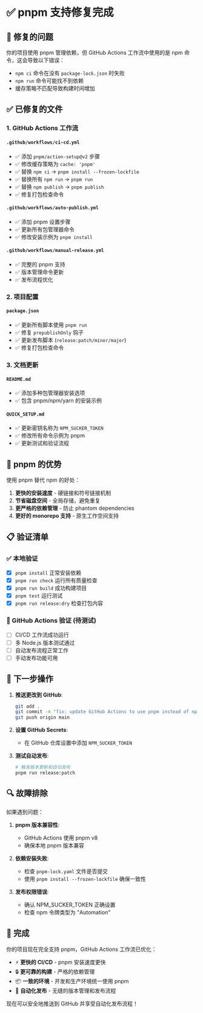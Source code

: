 # ✅ pnpm 支持修复完成

## 🔧 修复的问题

你的项目使用 pnpm 管理依赖，但 GitHub Actions 工作流中使用的是 npm 命令，这会导致以下错误：

- `npm ci` 命令在没有 `package-lock.json` 时失败
- `npm run` 命令可能找不到依赖
- 缓存策略不匹配导致构建时间增加

## ✅ 已修复的文件

### 1. GitHub Actions 工作流

#### `.github/workflows/ci-cd.yml`

- ✅ 添加 `pnpm/action-setup@v2` 步骤
- ✅ 修改缓存策略为 `cache: 'pnpm'`
- ✅ 替换 `npm ci` → `pnpm install --frozen-lockfile`
- ✅ 替换所有 `npm run` → `pnpm run`
- ✅ 替换 `npm publish` → `pnpm publish`
- ✅ 修复打包检查命令

#### `.github/workflows/auto-publish.yml`

- ✅ 添加 pnpm 设置步骤
- ✅ 更新所有包管理器命令
- ✅ 修改安装示例为 `pnpm install`

#### `.github/workflows/manual-release.yml`

- ✅ 完整的 pnpm 支持
- ✅ 版本管理命令更新
- ✅ 发布流程优化

### 2. 项目配置

#### `package.json`

- ✅ 更新所有脚本使用 `pnpm run`
- ✅ 修复 `prepublishOnly` 钩子
- ✅ 更新发布脚本 (`release:patch/minor/major`)
- ✅ 修复打包检查命令

### 3. 文档更新

#### `README.md`

- ✅ 添加多种包管理器安装选项
- ✅ 包含 pnpm/npm/yarn 的安装示例

#### `QUICK_SETUP.md`

- ✅ 更新密钥名称为 `NPM_SUCKER_TOKEN`
- ✅ 修改所有命令示例为 pnpm
- ✅ 更新测试和验证流程

## 🚀 pnpm 的优势

使用 pnpm 替代 npm 的好处：

1. **更快的安装速度** - 硬链接和符号链接机制
2. **节省磁盘空间** - 全局存储，避免重复
3. **更严格的依赖管理** - 防止 phantom dependencies
4. **更好的 monorepo 支持** - 原生工作空间支持

## 📋 验证清单

### ✅ 本地验证

- [x] `pnpm install` 正常安装依赖
- [x] `pnpm run check` 运行所有质量检查
- [x] `pnpm run build` 成功构建项目
- [x] `pnpm test` 运行测试
- [x] `pnpm run release:dry` 检查打包内容

### 🔄 GitHub Actions 验证 (待测试)

- [ ] CI/CD 工作流成功运行
- [ ] 多 Node.js 版本测试通过
- [ ] 自动发布流程正常工作
- [ ] 手动发布功能可用

## 🎯 下一步操作

1. **推送更改到 GitHub**:

   ```bash
   git add .
   git commit -m "fix: update GitHub Actions to use pnpm instead of npm"
   git push origin main
   ```

2. **设置 GitHub Secrets**:
   - 在 GitHub 仓库设置中添加 `NPM_SUCKER_TOKEN`

3. **测试自动发布**:
   ```bash
   # 触发版本更新和自动发布
   pnpm run release:patch
   ```

## 🔍 故障排除

如果遇到问题：

1. **pnpm 版本兼容性**:
   - GitHub Actions 使用 pnpm v8
   - 确保本地 pnpm 版本兼容

2. **依赖安装失败**:
   - 检查 `pnpm-lock.yaml` 文件是否提交
   - 使用 `pnpm install --frozen-lockfile` 确保一致性

3. **发布权限错误**:
   - 确认 NPM_SUCKER_TOKEN 正确设置
   - 检查 npm 令牌类型为 "Automation"

## 🎉 完成

你的项目现在完全支持 pnpm，GitHub Actions 工作流已优化：

- ⚡ **更快的 CI/CD** - pnpm 安装速度更快
- 🔒 **更可靠的构建** - 严格的依赖管理
- 📦 **一致的环境** - 开发和生产环境统一使用 pnpm
- 🚀 **自动化发布** - 无缝的版本管理和发布流程

现在可以安全地推送到 GitHub 并享受自动化发布流程！
